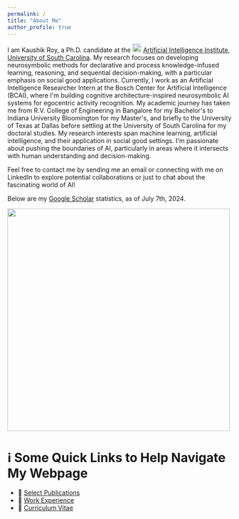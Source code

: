 ```yaml
---
permalink: /
title: "About Me"
author_profile: true
---
```


I am Kaushik Roy, a Ph.D. candidate at the <img src="https://github.com/kauroy1994/home/assets/57400980/b46cee36-a77f-4aa3-af07-cdbea1833a95" width="20" height="20"> [Artificial Intelligence Institute, University of South Carolina](https://www.linkedin.com/company/aiisc/mycompany/). My research focuses on developing neurosymbolic methods for declarative and process knowledge-infused learning, reasoning, and sequential decision-making, with a particular emphasis on social good applications. Currently, I work as an Artificial Intelligence Researcher Intern at the Bosch Center for Artificial Intelligence (BCAI), where I'm building cognitive architecture-inspired neurosymbolic AI systems for egocentric activity recognition. My academic journey has taken me from R.V. College of Engineering in Bangalore for my Bachelor's to Indiana University Bloomington for my Master's, and briefly to the University of Texas at Dallas before settling at the University of South Carolina for my doctoral studies. My research interests span machine learning, artificial intelligence, and their application in social good settings. I'm passionate about pushing the boundaries of AI, particularly in areas where it intersects with human understanding and decision-making. 


Feel free to contact me by sending me an email or connecting with me on LinkedIn to explore potential collaborations or just to chat about the fascinating world of AI!


Below are my [Google Scholar](https://scholar.google.com/citations?user=LpOo_IUAAAAJ&hl=en) statistics, as of July 7th, 2024.

<img src="https://github.com/kauroy1994/home/assets/57400980/5967e4ce-4b36-4ebc-a624-211b582b44a1" width="500" height="500">

# ℹ️ Some Quick Links to Help Navigate My Webpage
- 🔗 [Select Publications](https://kauroy1994.github.io/home/publications/)
- 🔗 [Work Experience](https://kauroy1994.github.io/home/cv/)
- 🔗 [Curriculum Vitae](https://kauroy1994.github.io/home/markdown/)

